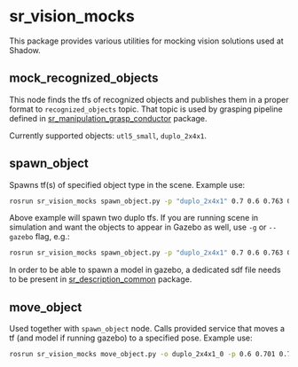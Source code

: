 # sr_vision_mocks

This package provides various utilities for mocking vision solutions used at Shadow.

## mock_recognized_objects

This node finds the tfs of recognized objects and publishes them in a proper format to `recognized_objects` topic. That topic is used by grasping pipeline defined in [sr_manipulation_grasp_conductor](https://github.com/shadow-robot/sr_manipulation/tree/F_%23SRC-1550_isee_demo/sr_manipulation_grasp_conductor/src/sr_manipulation_grasp_conductor) package.
 
 Currently supported objects: `utl5_small`, `duplo_2x4x1`.

## spawn_object

Spawns tf(s) of specified object type in the scene. Example use:
```sh
rosrun sr_vision_mocks spawn_object.py -p "duplo_2x4x1" 0.7 0.6 0.763 0 0 1.57 -p "duplo_2x4x1" 0.7 0.7 0.763 0 0 0
```

Above example will spawn two duplo tfs. If you are running scene in simulation and want the objects to appear in Gazebo as well, use `-g` or `--gazebo` flag, e.g.:
```sh
rosrun sr_vision_mocks spawn_object.py -p "duplo_2x4x1" 0.7 0.6 0.763 0 0 1.57 -g
```
In order to be able to spawn a model in gazebo, a dedicated sdf file needs to be present in [sr_description_common](https://github.com/shadow-robot/common_resources/tree/F_adding_common_msgs/sr_description_common) package.

## move_object

Used together with `spawn_object` node. Calls provided service that moves a tf (and model if running gazebo) to a specified pose. Example use:

```sh
rosrun sr_vision_mocks move_object.py -o duplo_2x4x1_0 -p 0.6 0.701 0.7633 0.0 0.0 1.57
```